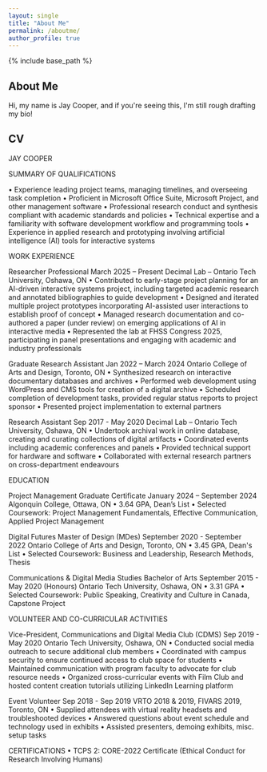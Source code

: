 ```yaml
---
layout: single
title: "About Me"
permalink: /aboutme/
author_profile: true
---
```


{% include base_path %}


## About Me

Hi, my name is Jay Cooper, and if you're seeing this, I'm still rough drafting my bio!

## CV

JAY COOPER

SUMMARY OF QUALIFICATIONS  
  
• Experience leading project teams, managing timelines, and overseeing task completion
• Proficient in Microsoft Office Suite, Microsoft Project, and other management software
• Professional research conduct and synthesis compliant with academic standards and policies
• Technical expertise and a familiarity with software development workflow and programming tools
• Experience in applied research and prototyping involving artificial intelligence (AI) tools for interactive systems  
  
WORK EXPERIENCE  
  
Researcher Professional March 2025 – Present
Decimal Lab – Ontario Tech University, Oshawa, ON
• Contributed to early-stage project planning for an AI-driven interactive systems project, including targeted academic research and annotated bibliographies to guide development
• Designed and iterated multiple project prototypes incorporating AI-assisted user interactions to establish proof of concept
• Managed research documentation and co-authored a paper (under review) on emerging applications of AI in interactive media
• Represented the lab at FHSS Congress 2025, participating in panel presentations and engaging with academic and industry professionals  
  
Graduate Research Assistant Jan 2022 – March 2024
Ontario College of Arts and Design, Toronto, ON
• Synthesized research on interactive documentary databases and archives
• Performed web development using WordPress and CMS tools for creation of a digital archive
• Scheduled completion of development tasks, provided regular status reports to project sponsor
• Presented project implementation to external partners  
  
Research Assistant Sep 2017 - May 2020
Decimal Lab – Ontario Tech University, Oshawa, ON
• Undertook archival work in online database, creating and curating collections of digital artifacts
• Coordinated events including academic conferences and panels
• Provided technical support for hardware and software
• Collaborated with external research partners on cross-department endeavours

EDUCATION  
  
Project Management Graduate Certificate January 2024 – September 2024
Algonquin College, Ottawa, ON
• 3.64 GPA, Dean’s List
• Selected Coursework: Project Management Fundamentals, Effective Communication, Applied Project Management  
  
Digital Futures Master of Design (MDes) September 2020 - September 2022
Ontario College of Arts and Design, Toronto, ON
• 3.45 GPA, Dean's List
• Selected Coursework: Business and Leadership, Research Methods, Thesis  
  
Communications & Digital Media Studies Bachelor of Arts September 2015 - May 2020
(Honours)
Ontario Tech University, Oshawa, ON
• 3.31 GPA
• Selected Coursework: Public Speaking, Creativity and Culture in Canada, Capstone Project  

VOLUNTEER AND CO-CURRICULAR ACTIVITIES  
  
Vice-President, Communications and Digital Media Club (CDMS) Sep 2019 - May 2020
Ontario Tech University, Oshawa, ON
• Conducted social media outreach to secure additional club members
• Coordinated with campus security to ensure continued access to club space for students
• Maintained communication with program faculty to advocate for club resource needs
• Organized cross-curricular events with Film Club and hosted content creation tutorials utilizing LinkedIn Learning platform  
  
Event Volunteer Sep 2018 - Sep 2019
VRTO 2018 & 2019, FIVARS 2019, Toronto, ON
• Supplied attendees with virtual reality headsets and troubleshooted devices
• Answered questions about event schedule and technology used in exhibits
• Assisted presenters, demoing exhibits, misc. setup tasks  
  
CERTIFICATIONS
• TCPS 2: CORE-2022 Certificate (Ethical Conduct for Research Involving Humans)